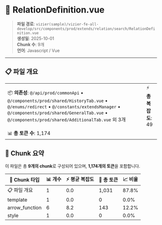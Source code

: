# 📄 RelationDefinition.vue

> **파일 경로**: `vizier(sample)/vizier-fe-all-develop/src/components/prod/extends/relation/search/RelationDefinition.vue`  
> **생성일**: 2025-10-01  
> **Chunk 수**: 9개  
> **언어**: Javascript / Vue
---





## 📋 파일 개요

| | |
|--|--|
| 📦 **의존성**: `@/api/prod/commonApi` • `@/components/prod/shared/HistoryTab.vue` • `@/enums/redirect` • `@/constants/extendsManager` • `@/components/prod/shared/GeneralTab.vue` • `@/components/prod/shared/AdditionalTab.vue` 외 3개 | ⚡ **총 복잡도**: 49 |
| 📊 **총 토큰 수**: 1,174 |  |






## 🧩 Chunk 요약

이 파일은 총 **9개의 chunk**로 구성되어 있으며, **1,174개의 토큰**을 포함합니다.

| 🧩 Chunk 타입 | 📊 개수 | ⚡ 평균 복잡도 | 📝 총 토큰 | 📈 비율 |
|---------------|--------|-------------|----------|--------|
| 📋 파일 개요 | 1 | 0.0 | 1,031 | 87.8% |
| template | 1 | 0.0 | 0 | 0.0% |
| arrow_function | 6 | 8.2 | 143 | 12.2% |
| style | 1 | 0.0 | 0 | 0.0% |

